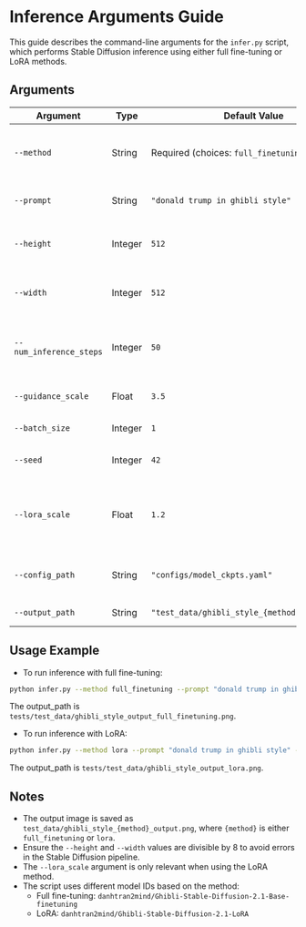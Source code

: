 # Inference Arguments Guide

This guide describes the command-line arguments for the `infer.py` script, which performs Stable Diffusion inference using either full fine-tuning or LoRA methods.

## Arguments

| Argument                | Type   | Default Value                              | Description                                                                 |
|-------------------------|--------|--------------------------------------------|-----------------------------------------------------------------------------|
| `--method`              | String | Required (choices: `full_finetuning`, `lora`) | Specifies the inference method: `full_finetuning` or `lora`.                |
| `--prompt`              | String | `"donald trump in ghibli style"`           | Text prompt for image generation.                                           |
| `--height`              | Integer| `512`                                      | Height of the output image (must be divisible by 8).                        |
| `--width`               | Integer| `512`                                      | Width of the output image (must be divisible by 8).                         |
| `--num_inference_steps` | Integer| `50`                                       | Number of inference steps for the generation process.                       |
| `--guidance_scale`      | Float  | `3.5`                                      | Guidance scale for classifier-free guidance.                                |
| `--batch_size`          | Integer| `1`                                        | Batch size for inference.                                                  |
| `--seed`                | Integer| `42`                                       | Random seed for reproducibility.                                           |
| `--lora_scale`          | Float  | `1.2`                                      | Scaling factor for LoRA weights (applicable when using LoRA method).        |
| `--config_path`         | String | `"configs/model_ckpts.yaml"`               | Path to the model configuration YAML file.                                  |
| `--output_path`         | String | `"test_data/ghibli_style_{method}_output.png"`               | Path to save the output image.                                  |


## Usage Example

- To run inference with full fine-tuning:
```bash
python infer.py --method full_finetuning --prompt "donald trump in ghibli style" --height 512 --width 512 --num_inference_steps 50 --guidance_scale 3.5 --batch_size 1 --seed 42 --config_path configs/model_ckpts.yaml
```
  The output_path is `tests/test_data/ghibli_style_output_full_finetuning.png`.
- To run inference with LoRA:
```bash
python infer.py --method lora --prompt "donald trump in ghibli style" --height 512 --width 512 --num_inference_steps 50 --guidance_scale 3.5 --batch_size 1 --seed 42 --lora_scale 1.2 --config_path configs/model_ckpts.yaml
```
  The output_path is `tests/test_data/ghibli_style_output_lora.png`.
## Notes
- The output image is saved as `test_data/ghibli_style_{method}_output.png`, where `{method}` is either `full_finetuning` or `lora`.
- Ensure the `--height` and `--width` values are divisible by 8 to avoid errors in the Stable Diffusion pipeline.
- The `--lora_scale` argument is only relevant when using the LoRA method.
- The script uses different model IDs based on the method:
  - Full fine-tuning: `danhtran2mind/Ghibli-Stable-Diffusion-2.1-Base-finetuning`
  - LoRA: `danhtran2mind/Ghibli-Stable-Diffusion-2.1-LoRA`